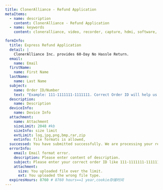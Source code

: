 ```yaml
---
title: ClonerAlliance - Refund Application
metaItems:
  - name: description
    content: ClonerAlliance - Refund Application
  - name: keywords
    content: cloneralliance, video, recorder, capture, hdmi, software, 4k, live stream, terms of service

formInfo:
  title: Express Refund Application 
  detail: |
    ClonerAlliance Inc. provides 60-Day No Hassle Return.  
  email:
    name: Email
  firstName: 
    name: First Name
  lastName: 
    name: Last Name
  subject: 
    name: Order ID/Number  
    text: "Example: 111-1111111-1111111. Correct Order ID will help us process your refund request faster."
  description: 
    name: Description
  deviceInfo:
    name: Device Info
  attachment: 
    name: Attachment
    sizeLimit: 2048 #kb
    sizeInfo: size limit
    extLimit: log,jpg,png,bmp,rar,zip
    extinfo: file formats is allowed,
  successed: You have submitted successfully. We are processing your refund request. You will be informed by email in 24 hours.
  errorInfo:
    email: Email format error.
    description: Please enter content of description. 
    subject: Please enter your correct order ID like 111-1111111-1111111.   
    attachment:
      size: You uploaded file over the limit.
      ext: You uploaded the wrong file type.
  expiresHours: 8760 # 8760 hours==1 year,cookie存储时间
---
```

